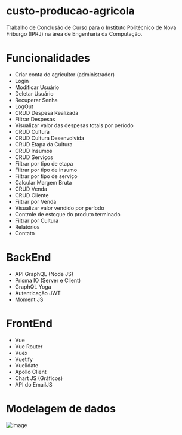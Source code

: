 # custo-producao-agricola

Trabalho de Conclusão de Curso para o Instituto Politécnico de Nova Friburgo (IPRJ) na área de Engenharia da Computação.

# Funcionalidades

- Criar conta do agricultor (administrador)
- Login
- Modificar Usuário
- Deletar Usuário
- Recuperar Senha
- LogOut
- CRUD Despesa Realizada
- Filtrar Despesas
- Visualizar valor das despesas totais por período
- CRUD Cultura
- CRUD Cultura Desenvolvida
- CRUD Etapa da Cultura
- CRUD Insumos
- CRUD Serviços
- Filtrar por tipo de etapa
- Filtrar por tipo de insumo
- Filtrar por tipo de serviço
- Calcular Margem Bruta
- CRUD Venda
- CRUD Cliente
- Filtrar por Venda
- Visualizar valor vendido por período
- Controle de estoque do produto terminado
- Filtrar por Cultura
- Relatórios
- Contato

# BackEnd

- API GraphQL (Node JS)
- Prisma IO (Server e Client)
- GraphQL Yoga
- Autenticação JWT
- Moment JS

# FrontEnd

- Vue
- Vue Router
- Vuex
- Vuetify
- Vuelidate
- Apollo Client
- Chart JS (Gráficos)
- API do EmailJS

# Modelagem de dados

![image](https://user-images.githubusercontent.com/43359365/160305830-289547bd-b26a-469c-a441-60be07bbf83a.png)
